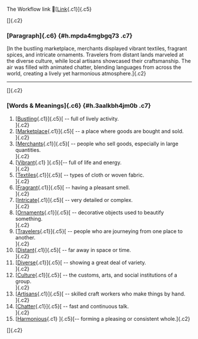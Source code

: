 The Workflow link
👏[[Link](https://www.google.com/url?q=http://www.google.com&sa=D&source=editors&ust=1761391247641257&usg=AOvVaw3nsdTjhM_s49atirJdEhUN){.c1}]{.c5}

[]{.c2}

### [Paragraph]{.c6} {#h.mpda4mgbgq73 .c7}

[In the bustling marketplace, merchants displayed vibrant textiles,
fragrant spices, and intricate ornaments. Travelers from distant lands
marveled at the diverse culture, while local artisans showcased their
craftsmanship. The air was filled with animated chatter, blending
languages from across the world, creating a lively yet harmonious
atmosphere.]{.c2}

------------------------------------------------------------------------

[]{.c2}

### [Words & Meanings]{.c6} {#h.3aalkbh4jm0b .c7}

1.  [[Bustling](https://www.google.com/url?q=http://www.google.com&sa=D&source=editors&ust=1761391247642382&usg=AOvVaw2XQipBCk4cJQ7c7ar_TnFj){.c1}]{.c5}[ --
    full of lively activity.\
    ]{.c2}
2.  [[Marketplace](https://www.google.com/url?q=http://www.google.com&sa=D&source=editors&ust=1761391247642614&usg=AOvVaw0O9uXNAZHuuYJQfxc5ZnL5){.c1}]{.c5}[ --
    a place where goods are bought and sold.\
    ]{.c2}
3.  [[Merchants](https://www.google.com/url?q=http://www.google.com&sa=D&source=editors&ust=1761391247642812&usg=AOvVaw1KyDvBndFUG6a1Uf_8LfFe){.c1}]{.c5}[ --
    people who sell goods, especially in large quantities.\
    ]{.c2}
4.  [[Vibrant](https://www.google.com/url?q=http://www.google.com&sa=D&source=editors&ust=1761391247643031&usg=AOvVaw0Kg5QIhvFdcHEsA_4eUEGM){.c1}
    ]{.c5}[-- full of life and energy.\
    ]{.c2}
5.  [[Textiles](https://www.google.com/url?q=http://www.google.com&sa=D&source=editors&ust=1761391247643186&usg=AOvVaw1pAhX9gpqTLl7J918KqgRp){.c1}]{.c5}[ --
    types of cloth or woven fabric.\
    ]{.c2}
6.  [[Fragrant](https://www.google.com/url?q=http://www.google.com&sa=D&source=editors&ust=1761391247643350&usg=AOvVaw1zLknZT3GYgXRePtCGQC2a){.c1}]{.c5}[ --
    having a pleasant smell.\
    ]{.c2}
7.  [[Intricate](https://www.google.com/url?q=http://www.google.com&sa=D&source=editors&ust=1761391247643522&usg=AOvVaw2olo3axbsscXNBbyPKRVHy){.c1}]{.c5}[ --
    very detailed or complex.\
    ]{.c2}
8.  [[Ornaments](https://www.google.com/url?q=http://www.google.com&sa=D&source=editors&ust=1761391247643742&usg=AOvVaw1NSYuEiO7rOr8VShzSjcZ4){.c1}]{.c5}[ --
    decorative objects used to beautify something.\
    ]{.c2}
9.  [[Travelers](https://www.google.com/url?q=http://www.google.com&sa=D&source=editors&ust=1761391247644021&usg=AOvVaw3nw_gLvME38clMqAnufv9i){.c1}]{.c5}[ --
    people who are journeying from one place to another.\
    ]{.c2}
10. [[Distant](https://www.google.com/url?q=http://www.google.com&sa=D&source=editors&ust=1761391247644258&usg=AOvVaw2uORIAgVZZYQjqgSXcxLV7){.c1}]{.c5}[ --
    far away in space or time.\
    ]{.c2}
11. [[Diverse](https://www.google.com/url?q=http://www.google.com&sa=D&source=editors&ust=1761391247644460&usg=AOvVaw01XducGT114JBvHLOuC6PL){.c1}]{.c5}[ --
    showing a great deal of variety.\
    ]{.c2}
12. [[Culture](https://www.google.com/url?q=http://www.google.com&sa=D&source=editors&ust=1761391247644653&usg=AOvVaw3ozAkpL_rdxy_scFKZ0vnm){.c1}]{.c5}[ --
    the customs, arts, and social institutions of a group.\
    ]{.c2}
13. [[Artisans](https://www.google.com/url?q=http://www.google.com&sa=D&source=editors&ust=1761391247644911&usg=AOvVaw1ueeETIUWplepRc_rYAYnl){.c1}]{.c5}[ --
    skilled craft workers who make things by hand.\
    ]{.c2}
14. [[Chatter](https://www.google.com/url?q=http://www.google.com&sa=D&source=editors&ust=1761391247645126&usg=AOvVaw1TvqeDx1_E-8n2LuPmW3gK){.c1}]{.c5}[ --
    fast and continuous talk.\
    ]{.c2}
15. [[Harmonious](https://www.google.com/url?q=http://www.google.com&sa=D&source=editors&ust=1761391247645320&usg=AOvVaw0iN68fEUDRrwAnz5VV_D6a){.c1}
    ]{.c5}[-- forming a pleasing or consistent whole.]{.c2}

[]{.c2}
